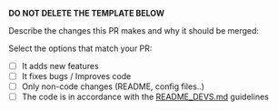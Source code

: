 **DO NOT DELETE THE TEMPLATE BELOW**

Describe the changes this PR makes and why it should be merged:  

Select the options that match your PR:
* [ ] It adds new features  
* [ ] It fixes bugs / Improves code
* [ ] Only non-code changes (README, config files..)
* [ ] The code is in accordance with the [README_DEVS.md](https://github.com/d4sein/Bumblebee/blob/master/README_DEVS.md) guidelines  
